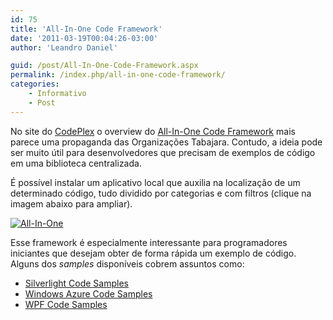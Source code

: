 ```yaml
---
id: 75
title: 'All-In-One Code Framework'
date: '2011-03-19T00:04:26-03:00'
author: 'Leandro Daniel'

guid: /post/All-In-One-Code-Framework.aspx
permalink: /index.php/all-in-one-code-framework/
categories:
    - Informativo
    - Post
---
```


No site do [CodePlex](http://www.codeplex.com/) o overview do [All-In-One Code Framework](http://1code.codeplex.com/) mais parece uma propaganda das Organizações Tabajara. Contudo, a ideia pode ser muito útil para desenvolvedores que precisam de exemplos de código em uma biblioteca centralizada.

É possível instalar um aplicativo local que auxilia na localização de um determinado código, tudo dividido por categorias e com filtros (clique na imagem abaixo para ampliar).

[![All-In-One](http://leandrodaniel.com/pics/All-In-One_thumb.png "All-In-One")](http://leandrodaniel.com/pics/All-In-One.png)

Esse framework é especialmente interessante para programadores iniciantes que desejam obter de forma rápida um exemplo de código. Alguns dos *samples* disponíveis cobrem assuntos como:

- [Silverlight Code Samples](http://1code.codeplex.com/wikipage?title=Silverlight)
- [Windows Azure Code Samples](http://1code.codeplex.com/wikipage?title=Azure)
- [WPF Code Samples](http://1code.codeplex.com/wikipage?title=WPF)
